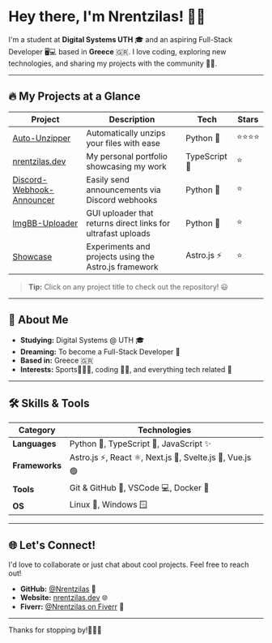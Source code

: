 # Hey there, I'm Nrentzilas! 👋😄

I'm a student at **Digital Systems UTH** 🎓 and an aspiring Full-Stack Developer 🖥️💻 based in **Greece** 🇬🇷. I love coding, exploring new technologies, and sharing my projects with the community 🚀✨.

---

## 🔥 My Projects at a Glance

| **Project** | **Description** | **Tech** | **Stars** |
|-------------|-----------------|----------|-----------|
| [Auto-Unzipper](https://github.com/Nrentzilas/Auto-Unzipper) | Automatically unzips your files with ease | Python 🐍 | ⭐️⭐️⭐️⭐️ |
| [nrentzilas.dev](https://github.com/Nrentzilas/nrentzilas.dev) | My personal portfolio showcasing my work | TypeScript 📝 | ⭐️ |
| [Discord-Webhook-Announcer](https://github.com/Nrentzilas/Discord-Webhook-Announcer) | Easily send announcements via Discord webhooks | Python 🐍 | ⭐️ |
| [ImgBB-Uploader](https://github.com/Nrentzilas/ImgBB-Uploader) | GUI uploader that returns direct links for ultrafast uploads | Python 🐍 | ⭐️ |
| [Showcase](https://github.com/Nrentzilas/Showcase) | Experiments and projects using the Astro.js framework | Astro.js ⚡ | ⭐️ |

> **Tip:** Click on any project title to check out the repository! 😃

---

## 🌟 About Me

- **Studying:** Digital Systems @ UTH 🎓  
- **Dreaming:** To become a Full-Stack Developer 🚀  
- **Based in:** Greece 🇬🇷  
- **Interests:** Sports🏃‍♀️‍➡️, coding 👨‍💻, and everything tech related 🤖

---

## 🛠️ Skills & Tools

| **Category**  | **Technologies** |
|---------------|------------------|
| **Languages** | Python 🐍, TypeScript 📝, JavaScript ✨ |
| **Frameworks**| Astro.js ⚡, React ⚛️, Next.js 🚀, Svelte.js 💫, Vue.js 🟢 |
| **Tools**     | Git & GitHub 🐙, VSCode 💻, Docker 🐳 |
| **OS**        | Linux 🐧, Windows 🪟 |

---

## 🌐 Let's Connect!

I'd love to collaborate or just chat about cool projects. Feel free to reach out!

- **GitHub:** [@Nrentzilas](https://github.com/Nrentzilas) 🤖  
- **Website:** [nrentzilas.dev](https://nrentzilas.dev) 🌐  
- **Fiverr:** [@Nrentzilas on Fiverr](https://www.fiverr.com/nrentzilas) 💼  

---

Thanks for stopping by!👨‍💻💡
